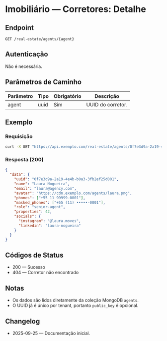 # Imobiliário — Corretores: Detalhe

## Endpoint

```
GET /real-estate/agents/{agent}
```

## Autenticação

Não é necessária.

## Parâmetros de Caminho

| Parâmetro | Tipo | Obrigatório | Descrição |
| --------- | ---- | ----------- | --------- |
| agent     | uuid | Sim         | UUID do corretor. |

## Exemplo

### Requisição

```bash
curl -X GET "https://api.exemplo.com/real-estate/agents/0f7e3d9a-2a19-4e4b-b0a3-3fb2ef25d001"
```

### Resposta (200)

```json
{
  "data": {
    "uuid": "0f7e3d9a-2a19-4e4b-b0a3-3fb2ef25d001",
    "name": "Laura Nogueira",
    "email": "laura@agency.com",
    "avatar": "https://cdn.exemplo.com/agents/laura.png",
    "phones": ["+55 11 99999-0001"],
    "masked_phones": ["+55 (11) •••••-0001"],
    "role": "senior-agent",
    "properties": 42,
    "socials": {
      "instagram": "@laura.moves",
      "linkedin": "laura-nogueira"
    }
  }
}
```

## Códigos de Status

- 200 — Sucesso
- 404 — Corretor não encontrado

## Notas

- Os dados são lidos diretamente da coleção MongoDB `agents`.
- O UUID já é único por tenant, portanto `public_key` é opcional.

## Changelog

- 2025-09-25 — Documentação inicial.
